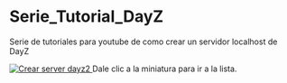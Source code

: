 # Serie_Tutorial_DayZ
Serie de tutoriales para youtube de como crear un servidor localhost de DayZ


[![Crear server dayz2](https://github.com/user-attachments/assets/d6843311-fedc-4ad3-8117-6f44cd5e2d69)
](https://www.youtube.com/playlist?list=PLftCfXSxQKmWW_y0uu5kYEhxWheVWB0Tq)Dale clic a la miniatura para ir a la lista.
